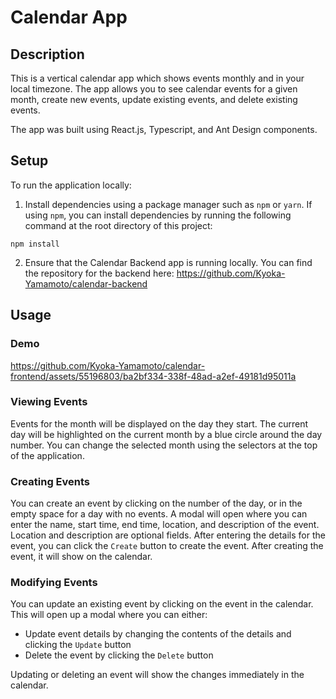 # Calendar App

## Description

This is a vertical calendar app which shows events monthly and in your local timezone. The app allows you to see calendar events for a given month, create new events, update existing events, and delete existing events.

The app was built using React.js, Typescript, and Ant Design components.

## Setup

To run the application locally:

1. Install dependencies using a package manager such as `npm` or `yarn`. If using `npm`, you can install dependencies by running the following command at the root directory of this project:

`npm install`

2. Ensure that the Calendar Backend app is running locally. You can find the repository for the backend here: https://github.com/Kyoka-Yamamoto/calendar-backend

## Usage

### Demo

https://github.com/Kyoka-Yamamoto/calendar-frontend/assets/55196803/ba2bf334-338f-48ad-a2ef-49181d95011a

### Viewing Events

Events for the month will be displayed on the day they start. The current day will be highlighted on the current month by a blue circle around the day number. You can change the selected month using the selectors at the top of the application.

### Creating Events

You can create an event by clicking on the number of the day, or in the empty space for a day with no events. A modal will open where you can enter the name, start time, end time, location, and description of the event. Location and description are optional fields. After entering the details for the event, you can click the `Create` button to create the event. After creating the event, it will show on the calendar.

### Modifying Events

You can update an existing event by clicking on the event in the calendar. This will open up a modal where you can either:

-   Update event details by changing the contents of the details and clicking the `Update` button
-   Delete the event by clicking the `Delete` button

Updating or deleting an event will show the changes immediately in the calendar.

